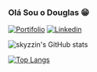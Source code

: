 ### Olá Sou o Douglas 😁
[![Portifolio](https://img.shields.io/badge/website-000000?style=for-the-badge&logo=About.me&logoColor=white)](https://https://douglas-dev.netlify.app/)
[![Linkedin](https://img.shields.io/badge/LinkedIn-0077B5?style=for-the-badge&logo=linkedin&logoColor=white
)](https://www.linkedin.com/in/douglas-silva-309b4522a/)


  
  ![skyzzin's GitHub stats](https://github-readme-stats.vercel.app/api?username=skyzzin&show_icons=true&theme=dracula)


  [![Top Langs](https://github-readme-stats.vercel.app/api/top-langs/?username=skyzzin&langs_count=8)](https://github.com/skyzzin/github-readme-stats)

